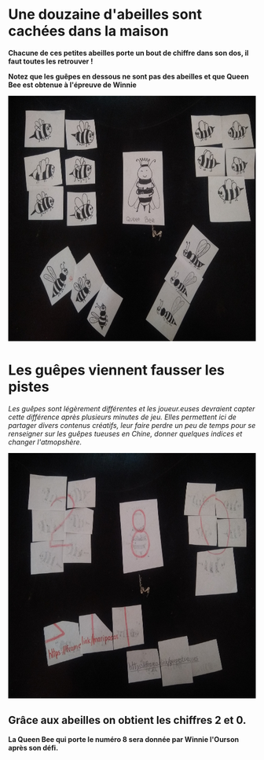 # Une douzaine d'abeilles sont cachées dans la maison

**Chacune de ces petites abeilles porte un bout de chiffre dans son dos, il faut toutes les retrouver !**

**Notez que les guêpes en dessous ne sont pas des abeilles et que Queen Bee est obtenue à l'épreuve de Winnie**

 <img src="../img/queenbee.jpg" width="750" height="500">
 
 # Les guêpes viennent fausser les pistes
 
*Les guêpes sont légèrement différentes et les joueur.euses devraient capter cette différence après plusieurs minutes de jeu. Elles permettent ici de partager divers contenus créatifs, leur faire perdre un peu de temps pour se renseigner sur les guêpes tueuses en Chine, donner quelques indices et changer l'atmopshère.*
 
 <img src="../img/queenbee2.jpg" width="750" height="500">

## Grâce aux abeilles on obtient les chiffres 2 et 0.
**La Queen Bee qui porte le numéro 8 sera donnée par Winnie l'Ourson après son défi.**

